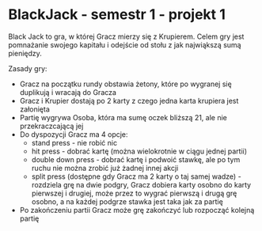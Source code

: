 # BlackJack - semestr 1 - projekt 1

Black Jack to gra, w której Gracz mierzy się z Krupierem. Celem gry jest pomnażanie swojego kapitału i odejście od stołu z jak najwiąkszą sumą pieniędzy. 

Zasady gry:
- Gracz na początku rundy obstawia żetony, które po wygranej się duplikują i wracają do Gracza
- Gracz i Krupier dostają po 2 karty z czego jedna karta krupiera jest załonięta
- Partię wygrywa Osoba, która ma sumę oczek bliższą 21, ale nie przekraczcającą jej
- Do dyspozycji Gracz ma 4 opcje:
  - stand press - nie robić nic
  - hit press - dobrać kartę (można wielokrotnie w ciągu jednej partii)
  - double down press - dobrać kartę i podwoić stawkę, ale po tym ruchu nie można zrobić już żadnej innej akcji
  - split press (dostępne gdy Gracz ma 2 karty o taj samej wadze) - rozdziela grę na dwie podgry, Gracz dobiera karty osobno do karty pierwszej i drugiej, może przez to     wygrać pierwszą i drugą grę osobno, a na każdej podgrze stawka jest taka jak za partię
-  Po zakończeniu partii Gracz może grę zakończyć lub rozpocząć kolejną partię 
